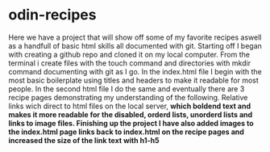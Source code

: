 # odin-recipes
Here we have a project that will show off some of my favorite recipes aswell as a handfull of basic html skills all documented with git.
Starting off I began with creating a github repo and cloned it on my local computer.
From the terminal i create files with the touch command and directories with mkdir command documenting with git as I go.
In the index.html file I begin with the most basic boilerplate using titles and headers to make it readable for most people.
In the second html file I do the same and eventually there are 3 recipe pages demonstrating my understanding of the following.
Relative links wich direct to html files on the local server, <strong><strong> which boldend text and makes it more readable 
for the disabled, orderd lists, unorderd lists and links to image files.
Finishing up the project I have also added images to the index.html page links back to index.html on the recipe pages and increased
the size of the link text with h1-h5 



